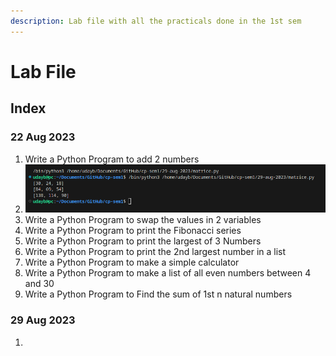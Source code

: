 ```yaml
---
description: Lab file with all the practicals done in the 1st sem
---
```


# Lab File

## Index

### 22 Aug 2023

1. Write a Python Program to add 2 numbers
2. ![](<.gitbook/assets/image (1).png>)
3. Write a Python Program to swap the values in 2 variables
4. Write a Python Program to print the Fibonacci series
5. Write a Python Program to print the largest of 3 Numbers
6. Write a Python Program to print the 2nd largest number in a list
7. Write a Python Program to make a simple calculator
8. Write a Python Program to make a list of all even numbers between 4 and 30
9. Write a Python Program to Find the sum of 1st n natural numbers

### 29 Aug 2023

1.







